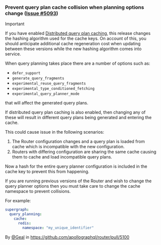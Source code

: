### Prevent query plan cache collision when planning options change ([Issue #5093](https://github.com/apollographql/router/issues/5093))

> [!IMPORTANT]  
> If you have enabled [Distributed query plan caching](https://www.apollographql.com/docs/router/configuration/distributed-caching/#distributed-query-plan-caching), this release changes the hashing algorithm used for the cache keys.  On account of this, you should anticipate additional cache regeneration cost when updating between these versions while the new hashing algorithm comes into service.

When query planning takes place there are a number of options such as:
* `defer_support`
* `generate_query_fragments`
* `experimental_reuse_query_fragments`
* `experimental_type_conditioned_fetching`
* `experimental_query_planner_mode`

that will affect the generated query plans.

If distributed query plan caching is also enabled, then changing any of these will result in different query plans being generated and entering the cache.

This could cause issue in the following scenarios:
1. The Router configuration changes and a query plan is loaded from cache which is incompatible with the new configuration.
2. Routers with differing configuration are sharing the same cache causing them to cache and load incompatible query plans. 

Now a hash for the entire query planner configuration is included in the cache key to prevent this from happening.

If you are running previous versions of the Router and wish to change the query planner options then you must take care to
change the cache namespace to prevent collisions.

For example:
```yaml
supergraph:
  query_planning:
    cache:
      redis:
        namespace: "my_unique_identifier"
```

By [@Geal](https://github.com/Geal) in https://github.com/apollographql/router/pull/5100

